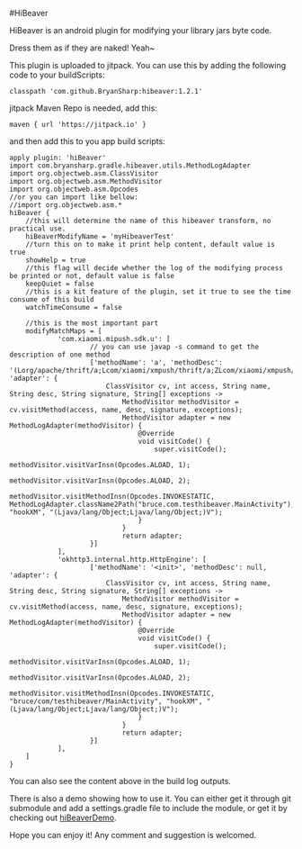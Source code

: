 #HiBeaver

HiBeaver is an android plugin for modifying your library jars byte code.

Dress them as if they are naked! Yeah~

This plugin is uploaded to jitpack. You can use this by adding the following code to your buildScripts:

    classpath 'com.github.BryanSharp:hibeaver:1.2.1'

jitpack Maven Repo is needed, add this:

    maven { url 'https://jitpack.io' }

and then add this to you app build scripts:

    apply plugin: 'hiBeaver'
    import com.bryansharp.gradle.hibeaver.utils.MethodLogAdapter
    import org.objectweb.asm.ClassVisitor
    import org.objectweb.asm.MethodVisitor
    import org.objectweb.asm.Opcodes
    //or you can import like bellow:
    //import org.objectweb.asm.*
    hiBeaver {
        //this will determine the name of this hibeaver transform, no practical use.
        hiBeaverModifyName = 'myHibeaverTest'
        //turn this on to make it print help content, default value is true
        showHelp = true
        //this flag will decide whether the log of the modifying process be printed or not, default value is false
        keepQuiet = false
        //this is a kit feature of the plugin, set it true to see the time consume of this build
        watchTimeConsume = false
    
        //this is the most important part
        modifyMatchMaps = [
                'com.xiaomi.mipush.sdk.u': [
                        // you can use javap -s command to get the description of one method
                        ['methodName': 'a', 'methodDesc': '(Lorg/apache/thrift/a;Lcom/xiaomi/xmpush/thrift/a;ZLcom/xiaomi/xmpush/thrift/r;)V', 'adapter': {
                            ClassVisitor cv, int access, String name, String desc, String signature, String[] exceptions ->
                                MethodVisitor methodVisitor = cv.visitMethod(access, name, desc, signature, exceptions);
                                MethodVisitor adapter = new MethodLogAdapter(methodVisitor) {
                                    @Override
                                    void visitCode() {
                                        super.visitCode();
                                        methodVisitor.visitVarInsn(Opcodes.ALOAD, 1);
                                        methodVisitor.visitVarInsn(Opcodes.ALOAD, 2);
                                        methodVisitor.visitMethodInsn(Opcodes.INVOKESTATIC, MethodLogAdapter.className2Path("bruce.com.testhibeaver.MainActivity"), "hookXM", "(Ljava/lang/Object;Ljava/lang/Object;)V");
                                    }
                                }
                                return adapter;
                        }]
                ],
                'okhttp3.internal.http.HttpEngine': [
                        ['methodName': '<init>', 'methodDesc': null, 'adapter': {
                            ClassVisitor cv, int access, String name, String desc, String signature, String[] exceptions ->
                                MethodVisitor methodVisitor = cv.visitMethod(access, name, desc, signature, exceptions);
                                MethodVisitor adapter = new MethodLogAdapter(methodVisitor) {
                                    @Override
                                    void visitCode() {
                                        super.visitCode();
                                        methodVisitor.visitVarInsn(Opcodes.ALOAD, 1);
                                        methodVisitor.visitVarInsn(Opcodes.ALOAD, 2);
                                        methodVisitor.visitMethodInsn(Opcodes.INVOKESTATIC, "bruce/com/testhibeaver/MainActivity", "hookXM", "(Ljava/lang/Object;Ljava/lang/Object;)V");
                                    }
                                }
                                return adapter;
                        }]
                ],
        ]
    }

You can also see the content above in the build log outputs.

There is also a demo showing how to use it. You can either get it through git submodule and add a settings.gradle file to include the module, or get it by checking out [hiBeaverDemo](https://github.com/BryanSharp/hiBeaverDemo).

Hope you can enjoy it! Any comment and suggestion is welcomed.